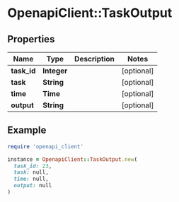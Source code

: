 # OpenapiClient::TaskOutput

## Properties

| Name | Type | Description | Notes |
| ---- | ---- | ----------- | ----- |
| **task_id** | **Integer** |  | [optional] |
| **task** | **String** |  | [optional] |
| **time** | **Time** |  | [optional] |
| **output** | **String** |  | [optional] |

## Example

```ruby
require 'openapi_client'

instance = OpenapiClient::TaskOutput.new(
  task_id: 23,
  task: null,
  time: null,
  output: null
)
```

